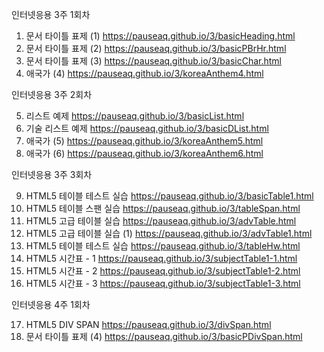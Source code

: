 
인터넷응용 3주 1회차

1. 문서 타이틀 표제 (1)
https://pauseaq.github.io/3/basicHeading.html
2. 문서 타이틀 표제 (2)
https://pauseaq.github.io/3/basicPBrHr.html
3. 문서 타이틀 표제 (3)
https://pauseaq.github.io/3/basicChar.html
4. 애국가 (4)
https://pauseaq.github.io/3/koreaAnthem4.html

인터넷응용 3주 2회차

5. 리스트 예제
https://pauseaq.github.io/3/basicList.html
6. 기술 리스트 예제
https://pauseaq.github.io/3/basicDList.html
7. 애국가 (5)
https://pauseaq.github.io/3/koreaAnthem5.html
8. 애국가 (6)
https://pauseaq.github.io/3/koreaAnthem6.html

인터넷응용 3주 3회차

9. HTML5 테이블 테스트 실습
https://pauseaq.github.io/3/basicTable1.html
10. HTML5 테이블 스팬 실습
https://pauseaq.github.io/3/tableSpan.html
11. HTML5 고급 테이블 실습
https://pauseaq.github.io/3/advTable.html
12. HTML5 고급 테이블 실습 (1)
https://pauseaq.github.io/3/advTable1.html
13. HTML5 테이블 테스트 실습
https://pauseaq.github.io/3/tableHw.html
14. HTML5 시간표 - 1
https://pauseaq.github.io/3/subjectTable1-1.html
15. HTML5 시간표 - 2
https://pauseaq.github.io/3/subjectTable1-2.html
16. HTML5 시간표 - 3
https://pauseaq.github.io/3/subjectTable1-3.html

인터넷응용 4주 1회차

17. HTML5 DIV SPAN
https://pauseaq.github.io/3/divSpan.html
18. 문서 타이틀 표제 (4)
https://pauseaq.github.io/3/basicPDivSpan.html
